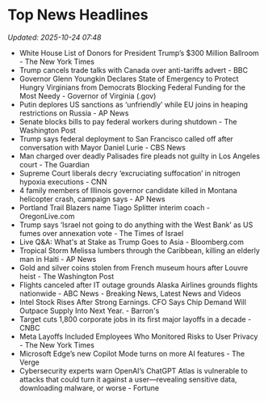# Top News Headlines

_Updated: 2025-10-24 07:48_

- White House List of Donors for President Trump’s $300 Million Ballroom - The New York Times
- Trump cancels trade talks with Canada over anti-tariffs advert - BBC
- Governor Glenn Youngkin Declares State of Emergency to Protect Hungry Virginians from Democrats Blocking Federal Funding for the Most Needy - Governor of Virginia (.gov)
- Putin deplores US sanctions as ‘unfriendly’ while EU joins in heaping restrictions on Russia - AP News
- Senate blocks bills to pay federal workers during shutdown - The Washington Post
- Trump says federal deployment to San Francisco called off after conversation with Mayor Daniel Lurie - CBS News
- Man charged over deadly Palisades fire pleads not guilty in Los Angeles court - The Guardian
- Supreme Court liberals decry ‘excruciating suffocation’ in nitrogen hypoxia executions - CNN
- 4 family members of Illinois governor candidate killed in Montana helicopter crash, campaign says - AP News
- Portland Trail Blazers name Tiago Splitter interim coach - OregonLive.com
- Trump says ‘Israel not going to do anything with the West Bank’ as US fumes over annexation vote - The Times of Israel
- Live Q&A: What's at Stake as Trump Goes to Asia - Bloomberg.com
- Tropical Storm Melissa lumbers through the Caribbean, killing an elderly man in Haiti - AP News
- Gold and silver coins stolen from French museum hours after Louvre heist - The Washington Post
- Flights canceled after IT outage grounds Alaska Airlines grounds flights nationwide - ABC News - Breaking News, Latest News and Videos
- Intel Stock Rises After Strong Earnings. CFO Says Chip Demand Will Outpace Supply Into Next Year. - Barron's
- Target cuts 1,800 corporate jobs in its first major layoffs in a decade - CNBC
- Meta Layoffs Included Employees Who Monitored Risks to User Privacy - The New York Times
- Microsoft Edge’s new Copilot Mode turns on more AI features - The Verge
- Cybersecurity experts warn OpenAI’s ChatGPT Atlas is vulnerable to attacks that could turn it against a user—revealing sensitive data, downloading malware, or worse - Fortune